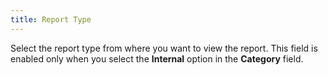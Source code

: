 ```yaml
---
title: Report Type
---
```



Select the report type from where you want to view the report. This  field is enabled only when you select the **Internal**  option in the **Category** field.
